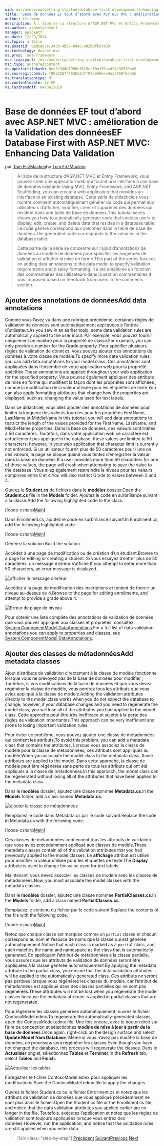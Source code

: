 ```yaml
---
uid: mvc/overview/getting-started/database-first-development/enhancing-data-validation
title: 'Base de données EF tout d’abord avec ASP.NET MVC : amélioration de la Validation des données | Documents Microsoft'
author: tfitzmac
description: À l’aide de la structure d’ASP.NET MVC et Entity Framework, vous pouvez créer une application web qui fournit une interface à une base de données existante. Ce didacticiel seri...
ms.author: aspnetcontent
manager: wpickett
ms.date: 12/29/2014
ms.topic: article
ms.assetid: 0ed5e67a-34c0-4b57-84a6-802b0fb3cd00
ms.technology: dotnet-mvc
ms.prod: .net-framework
msc.legacyurl: /mvc/overview/getting-started/database-first-development/enhancing-data-validation
msc.type: authoredcontent
ms.openlocfilehash: 8ea2e94db7956b76c5ccf0a139ac024e38910b49
ms.sourcegitcommit: f8852267f463b62d7f975e56bea9aa3f68fbbdeb
ms.translationtype: MT
ms.contentlocale: fr-FR
ms.lasthandoff: 04/06/2018
---
```

<a name="ef-database-first-with-aspnet-mvc-enhancing-data-validation"></a><span data-ttu-id="4d9a3-104">Base de données EF tout d’abord avec ASP.NET MVC : amélioration de la Validation des données</span><span class="sxs-lookup"><span data-stu-id="4d9a3-104">EF Database First with ASP.NET MVC: Enhancing Data Validation</span></span>
====================
<span data-ttu-id="4d9a3-105">par [Tom FitzMacken](https://github.com/tfitzmac)</span><span class="sxs-lookup"><span data-stu-id="4d9a3-105">by [Tom FitzMacken](https://github.com/tfitzmac)</span></span>

> <span data-ttu-id="4d9a3-106">À l’aide de la structure d’ASP.NET MVC et Entity Framework, vous pouvez créer une application web qui fournit une interface à une base de données existante.</span><span class="sxs-lookup"><span data-stu-id="4d9a3-106">Using MVC, Entity Framework, and ASP.NET Scaffolding, you can create a web application that provides an interface to an existing database.</span></span> <span data-ttu-id="4d9a3-107">Cette série de didacticiels vous montre comment automatiquement générer du code qui permet aux utilisateurs d’afficher, modifier, créer et supprimer des données qui résident dans une table de base de données.</span><span class="sxs-lookup"><span data-stu-id="4d9a3-107">This tutorial series shows you how to automatically generate code that enables users to display, edit, create, and delete data that resides in a database table.</span></span> <span data-ttu-id="4d9a3-108">Le code généré correspond aux colonnes dans la table de base de données.</span><span class="sxs-lookup"><span data-stu-id="4d9a3-108">The generated code corresponds to the columns in the database table.</span></span>
> 
> <span data-ttu-id="4d9a3-109">Cette partie de la série se concentre sur l’ajout d’annotations de données au modèle de données pour spécifier les exigences de validation et afficher la mise en forme.</span><span class="sxs-lookup"><span data-stu-id="4d9a3-109">This part of the series focuses on adding data annotations to the data model to specify validation requirements and display formatting.</span></span> <span data-ttu-id="4d9a3-110">Il a été améliorée en fonction des commentaires des utilisateurs dans la section commentaires.</span><span class="sxs-lookup"><span data-stu-id="4d9a3-110">It was improved based on feedback from users in the comments section.</span></span>


## <a name="add-data-annotations"></a><span data-ttu-id="4d9a3-111">Ajouter des annotations de données</span><span class="sxs-lookup"><span data-stu-id="4d9a3-111">Add data annotations</span></span>

<span data-ttu-id="4d9a3-112">Comme vous l’avez vu dans une rubrique précédente, certaines règles de validation de données sont automatiquement appliquées à l’entrée d’utilisateur.</span><span class="sxs-lookup"><span data-stu-id="4d9a3-112">As you saw in an earlier topic, some data validation rules are automatically applied to the user input.</span></span> <span data-ttu-id="4d9a3-113">Par exemple, vous pouvez fournir uniquement un nombre pour la propriété de classe.</span><span class="sxs-lookup"><span data-stu-id="4d9a3-113">For example, you can only provide a number for the Grade property.</span></span> <span data-ttu-id="4d9a3-114">Pour spécifier plusieurs règles de validation de données, vous pouvez ajouter des annotations de données à votre classe de modèle.</span><span class="sxs-lookup"><span data-stu-id="4d9a3-114">To specify more data validation rules, you can add data annotations to your model class.</span></span> <span data-ttu-id="4d9a3-115">Ces annotations sont appliquées dans l’ensemble de votre application web pour la propriété spécifiée.</span><span class="sxs-lookup"><span data-stu-id="4d9a3-115">These annotations are applied throughout your web application for the specified property.</span></span> <span data-ttu-id="4d9a3-116">Vous pouvez également appliquer des attributs de mise en forme qui modifient la façon dont les propriétés sont affichées ; comme la modification de la valeur utilisée pour les étiquettes de texte.</span><span class="sxs-lookup"><span data-stu-id="4d9a3-116">You can also apply formatting attributes that change how the properties are displayed; such as, changing the value used for text labels.</span></span>

<span data-ttu-id="4d9a3-117">Dans ce didacticiel, vous allez ajouter des annotations de données pour limiter la longueur des valeurs fournies pour les propriétés FirstName, LastName et MiddleName.</span><span class="sxs-lookup"><span data-stu-id="4d9a3-117">In this tutorial, you will add data annotations to restrict the length of the values provided for the FirstName, LastName, and MiddleName properties.</span></span> <span data-ttu-id="4d9a3-118">Dans la base de données, ces valeurs sont limités à 50 caractères. Toutefois, dans votre application web ce caractère est actuellement pas appliqué.</span><span class="sxs-lookup"><span data-stu-id="4d9a3-118">In the database, these values are limited to 50 characters; however, in your web application that character limit is currently not enforced.</span></span> <span data-ttu-id="4d9a3-119">Si un utilisateur fournit plus de 50 caractères pour l’une de ces valeurs, la page se bloque quand vous tentez d’enregistrer la valeur dans la base de données.</span><span class="sxs-lookup"><span data-stu-id="4d9a3-119">If a user provides more than 50 characters for one of those values, the page will crash when attempting to save the value to the database.</span></span> <span data-ttu-id="4d9a3-120">Vous allez également restreindre le niveau pour les valeurs comprises entre 0 et 4.</span><span class="sxs-lookup"><span data-stu-id="4d9a3-120">You will also restrict Grade to values between 0 and 4.</span></span>

<span data-ttu-id="4d9a3-121">Ouvrez le **Student.cs** de fichiers dans le **modèles** dossier.</span><span class="sxs-lookup"><span data-stu-id="4d9a3-121">Open the **Student.cs** file in the **Models** folder.</span></span> <span data-ttu-id="4d9a3-122">Ajoutez le code en surbrillance suivant à la classe.</span><span class="sxs-lookup"><span data-stu-id="4d9a3-122">Add the following highlighted code to the class.</span></span>

[!code-csharp[Main](enhancing-data-validation/samples/sample1.cs?highlight=5,15,17,20)]

<span data-ttu-id="4d9a3-123">Dans Enrollment.cs, ajoutez le code en surbrillance suivant.</span><span class="sxs-lookup"><span data-stu-id="4d9a3-123">In Enrollment.cs, add the following highlighted code.</span></span>

[!code-csharp[Main](enhancing-data-validation/samples/sample2.cs?highlight=5,10)]

<span data-ttu-id="4d9a3-124">Générez la solution.</span><span class="sxs-lookup"><span data-stu-id="4d9a3-124">Build the solution.</span></span>

<span data-ttu-id="4d9a3-125">Accédez à une page de modification ou de création d’un étudiant.</span><span class="sxs-lookup"><span data-stu-id="4d9a3-125">Browse to a page for editing or creating a student.</span></span> <span data-ttu-id="4d9a3-126">Si vous essayez d’entrer plus de 50 caractères, un message d’erreur s’affiche.</span><span class="sxs-lookup"><span data-stu-id="4d9a3-126">If you attempt to enter more than 50 characters, an error message is displayed.</span></span>

![afficher le message d’erreur](enhancing-data-validation/_static/image1.png)

<span data-ttu-id="4d9a3-128">Accédez à la page de modification des inscriptions et tentent de fournir un niveau au-dessus de 4.</span><span class="sxs-lookup"><span data-stu-id="4d9a3-128">Browse to the page for editing enrollments, and attempt to provide a grade above 4.</span></span>

![Erreur de plage de niveau](enhancing-data-validation/_static/image2.png)

<span data-ttu-id="4d9a3-130">Pour obtenir une liste complète des annotations de validation de données que vous pouvez appliquer aux classes et propriétés, consultez [System.ComponentModel.DataAnnotations](https://msdn.microsoft.com/library/system.componentmodel.dataannotations.aspx).</span><span class="sxs-lookup"><span data-stu-id="4d9a3-130">For a full list of data validation annotations you can apply to properties and classes, see [System.ComponentModel.DataAnnotations](https://msdn.microsoft.com/library/system.componentmodel.dataannotations.aspx).</span></span>

## <a name="add-metadata-classes"></a><span data-ttu-id="4d9a3-131">Ajouter des classes de métadonnées</span><span class="sxs-lookup"><span data-stu-id="4d9a3-131">Add metadata classes</span></span>

<span data-ttu-id="4d9a3-132">Ajout d’attributs de validation directement à la classe de modèle fonctionne lorsque vous ne prévoyez pas de la base de données pour modifier ; Toutefois, si vos modifications de la base de données et que vous devez régénérer la classe de modèle, vous perdrez tous les attributs que vous aviez appliqué à la classe de modèle.</span><span class="sxs-lookup"><span data-stu-id="4d9a3-132">Adding the validation attributes directly to the model class works when you do not expect the database to change; however, if your database changes and you need to regenerate the model class, you will lose all of the attributes you had applied to the model class.</span></span> <span data-ttu-id="4d9a3-133">Cette approche peut être très inefficace et sujette à la perte des règles de validation importantes.</span><span class="sxs-lookup"><span data-stu-id="4d9a3-133">This approach can be very inefficient and prone to losing important validation rules.</span></span>

<span data-ttu-id="4d9a3-134">Pour éviter ce problème, vous pouvez ajouter une classe de métadonnées qui contient les attributs.</span><span class="sxs-lookup"><span data-stu-id="4d9a3-134">To avoid this problem, you can add a metadata class that contains the attributes.</span></span> <span data-ttu-id="4d9a3-135">Lorsque vous associez la classe de modèle pour la classe de métadonnées, ces attributs sont appliqués au modèle.</span><span class="sxs-lookup"><span data-stu-id="4d9a3-135">When you associate the model class to the metadata class, those attributes are applied to the model.</span></span> <span data-ttu-id="4d9a3-136">Dans cette approche, la classe de modèle peut être régénérée sans perte de tous les attributs qui ont été appliqués à la classe de métadonnées.</span><span class="sxs-lookup"><span data-stu-id="4d9a3-136">In this approach, the model class can be regenerated without losing all of the attributes that have been applied to the metadata class.</span></span>

<span data-ttu-id="4d9a3-137">Dans le **modèles** dossier, ajoutez une classe nommée **Metadata.cs**.</span><span class="sxs-lookup"><span data-stu-id="4d9a3-137">In the **Models** folder, add a class named **Metadata.cs**.</span></span>

![ajouter la classe de métadonnées](enhancing-data-validation/_static/image3.png)

<span data-ttu-id="4d9a3-139">Remplacez le code dans Metadata.cs par le code suivant.</span><span class="sxs-lookup"><span data-stu-id="4d9a3-139">Replace the code in Metadata.cs with the following code.</span></span>

[!code-csharp[Main](enhancing-data-validation/samples/sample3.cs)]

<span data-ttu-id="4d9a3-140">Ces classes de métadonnées contiennent tous les attributs de validation que vous aviez précédemment appliqué aux classes de modèle.</span><span class="sxs-lookup"><span data-stu-id="4d9a3-140">These metadata classes contain all of the validation attributes that you had previously applied to the model classes.</span></span> <span data-ttu-id="4d9a3-141">Le **affichage** attribut est utilisé pour modifier la valeur utilisée pour les étiquettes de texte.</span><span class="sxs-lookup"><span data-stu-id="4d9a3-141">The **Display** attribute is used to change the value used for text labels.</span></span>

<span data-ttu-id="4d9a3-142">Maintenant, vous devez associer les classes de modèle avec les classes de métadonnées.</span><span class="sxs-lookup"><span data-stu-id="4d9a3-142">Now, you must associate the model classes with the metadata classes.</span></span>

<span data-ttu-id="4d9a3-143">Dans le **modèles** dossier, ajoutez une classe nommée **PartialClasses.cs**.</span><span class="sxs-lookup"><span data-stu-id="4d9a3-143">In the **Models** folder, add a class named **PartialClasses.cs**.</span></span>

<span data-ttu-id="4d9a3-144">Remplacez le contenu du fichier par le code suivant.</span><span class="sxs-lookup"><span data-stu-id="4d9a3-144">Replace the contents of the file with the following code.</span></span>

[!code-csharp[Main](enhancing-data-validation/samples/sample4.cs)]

<span data-ttu-id="4d9a3-145">Notez que chaque classe est marquée comme un `partial` classe et chacun correspond au nom et l’espace de noms que la classe qui est générée automatiquement.</span><span class="sxs-lookup"><span data-stu-id="4d9a3-145">Notice that each class is marked as a `partial` class, and each matches the name and namespace as the class that is automatically generated.</span></span> <span data-ttu-id="4d9a3-146">En appliquant l’attribut de métadonnées à la classe partielle, vous assurez que les attributs de validation de données seront être appliquées à la classe générée automatiquement.</span><span class="sxs-lookup"><span data-stu-id="4d9a3-146">By applying the metadata attribute to the partial class, you ensure that the data validation attributes will be applied to the automatically-generated class.</span></span> <span data-ttu-id="4d9a3-147">Ces attributs ne seront pas perdues lorsque vous régénérez les classes du modèle, car l’attribut de métadonnées est appliqué dans des classes partielles qui ne sont pas régénérées.</span><span class="sxs-lookup"><span data-stu-id="4d9a3-147">These attributes will not be lost when you regenerate the model classes because the metadata attribute is applied in partial classes that are not regenerated.</span></span>

<span data-ttu-id="4d9a3-148">Pour régénérer les classes générées automatiquement, ouvrez le fichier ContosoModel.edmx.</span><span class="sxs-lookup"><span data-stu-id="4d9a3-148">To regenerate the automatically-generated classes, open the ContosoModel.edmx file.</span></span> <span data-ttu-id="4d9a3-149">Une fois encore, avec le bouton droit sur l’aire de conception et sélectionnez **modèle de mise à jour à partir de la base de données**.</span><span class="sxs-lookup"><span data-stu-id="4d9a3-149">Once again, right-click on the design surface and select **Update Model from Database**.</span></span> <span data-ttu-id="4d9a3-150">Même si vous n’avez pas modifié la base de données, ce processus sera régénérer les classes.</span><span class="sxs-lookup"><span data-stu-id="4d9a3-150">Even though you have not changed the database, this process will regenerate the classes.</span></span> <span data-ttu-id="4d9a3-151">Dans le **Actualiser** onglet, sélectionnez **Tables** et **Terminer**.</span><span class="sxs-lookup"><span data-stu-id="4d9a3-151">In the **Refresh** tab, select **Tables** and **Finish**.</span></span>

![Actualiser les tables](enhancing-data-validation/_static/image4.png)

<span data-ttu-id="4d9a3-153">Enregistrez le fichier ContosoModel.edmx pour appliquer les modifications.</span><span class="sxs-lookup"><span data-stu-id="4d9a3-153">Save the ContosoModel.edmx file to apply the changes.</span></span>

<span data-ttu-id="4d9a3-154">Ouvrez le fichier Student.cs ou le fichier Enrollment.cs et notez que les attributs de validation de données que vous appliqué précédemment ne sont plus dans le fichier.</span><span class="sxs-lookup"><span data-stu-id="4d9a3-154">Open the Student.cs file or the Enrollment.cs file, and notice that the data validation attributes you applied earlier are no longer in the file.</span></span> <span data-ttu-id="4d9a3-155">Toutefois, exécutez l’application et notez que les règles de validation sont toujours appliquées lorsque vous entrez des données.</span><span class="sxs-lookup"><span data-stu-id="4d9a3-155">However, run the application, and notice that the validation rules are still applied when you enter data.</span></span>

> [!div class="step-by-step"]
> <span data-ttu-id="4d9a3-156">[Précédent](customizing-a-view.md)
> [Suivant](publish-to-azure.md)</span><span class="sxs-lookup"><span data-stu-id="4d9a3-156">[Previous](customizing-a-view.md)
[Next](publish-to-azure.md)</span></span>

